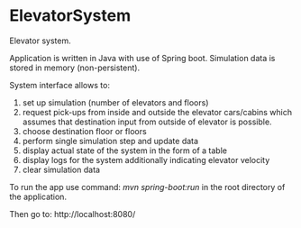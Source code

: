# ElevatorSystem

Elevator system.

Application is written in Java with use of Spring boot.
Simulation data is stored in memory (non-persistent).

System interface allows to:
1) set up simulation (number of elevators and floors)
2) request pick-ups from inside and outside the elevator cars/cabins
   which assumes that destination input from outside of elevator is possible.
3) choose destination floor or floors
4) perform single simulation step and update data
5) display actual state of the system in the form of a table
6) display logs for the system additionally indicating elevator velocity
7) clear simulation data


To run the app use command:
*mvn spring-boot:run*
in the root directory of the application.

Then go to: http://localhost:8080/


